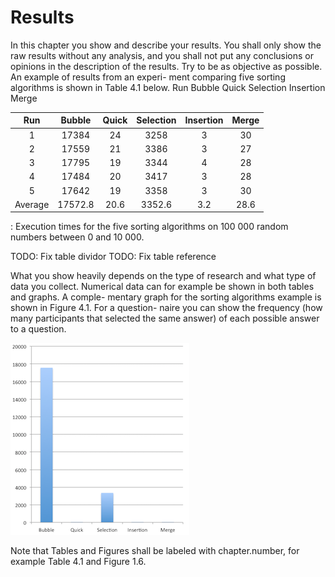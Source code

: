 # Results

In this chapter you show and describe your results. You shall only show the raw results without any analysis, and you shall not put any conclusions or opinions in the description of the results. Try to be as objective as possible. An example of results from an experi- ment comparing five sorting algorithms is shown in Table 4.1 below.
Run Bubble Quick Selection Insertion Merge 


| Run | Bubble | Quick | Selection | Insertion | Merge |
|:---:|:-------:|:-----:|:---------:|:---------:|:-----:|
| 1   | 17384   | 24 | 3258 | 3 | 30 |
| 2   | 17559   | 21 | 3386 | 3 | 27 |
| 3   | 17795   | 19 | 3344 | 4 | 28 |
| 4   | 17484   | 20 | 3417 | 3 | 28 |
| 5   | 17642   | 19 | 3358 | 3 | 30 | 
|Average | 17572.8 | 20.6 | 3352.6 | 3.2 | 28.6 |

: Execution times for the five sorting algorithms on 100 000 random numbers between 0 and 10 000.

TODO: Fix table dividor
TODO: Fix table reference

What you show heavily depends on the type of research and what type of data you collect. Numerical data can for example be shown in both tables and graphs. A comple- mentary graph for the sorting algorithms example is shown in Figure 4.1. For a question- naire you can show the frequency (how many participants that selected the same answer) of each possible answer to a question.

![Execution times for the five sorting algorithms shown as a graph.](source/img/graph.png)


Note that Tables and Figures shall be labeled with chapter.number, for example Table 4.1 and Figure 1.6.
